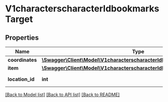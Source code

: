 # V1characterscharacterIdbookmarksTarget

## Properties
Name | Type | Description | Notes
------------ | ------------- | ------------- | -------------
**coordinates** | [**\Swagger\Client\Model\V1characterscharacterIdbookmarksTargetCoordinates**](V1characterscharacterIdbookmarksTargetCoordinates.md) |  | [optional] 
**item** | [**\Swagger\Client\Model\V1characterscharacterIdbookmarksTargetItem**](V1characterscharacterIdbookmarksTargetItem.md) |  | [optional] 
**location_id** | **int** | location_id integer | 

[[Back to Model list]](../README.md#documentation-for-models) [[Back to API list]](../README.md#documentation-for-api-endpoints) [[Back to README]](../README.md)


